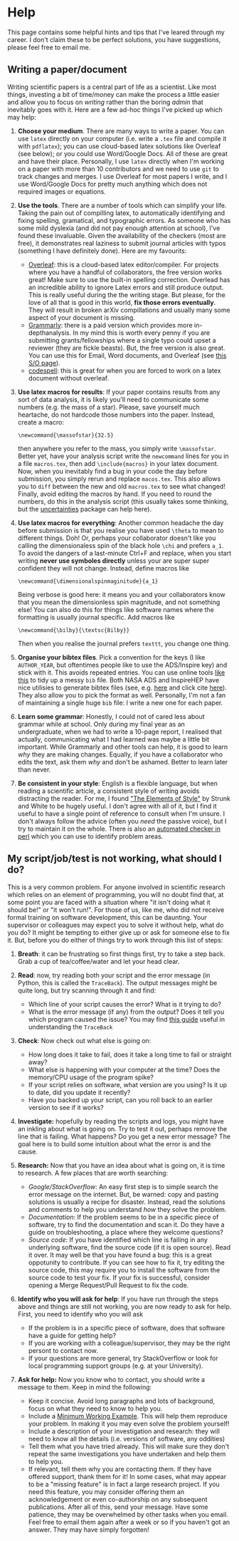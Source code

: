 # Help

This page contains some helpful hints and tips that I've leared through my
career. I don't claim these to be perfect solutions, you have suggestions, please feel free to email me.

## Writing a paper/document

Writing scientific papers is a central part of life as a scientist. Like most things, investing a bit of time/money can make the process a little easier and allow you to focus on *writing* rather than the boring *admin* that inevitably goes with it. Here are a few ad-hoc things I've picked up which may help:

1. **Choose your medium**. There are many ways to write a paper. You can use `latex` directly on your computer (i.e. write a `.tex` file and compile it with `pdflatex`); you can use cloud-based latex solutions like Overleaf (see below); or you could use Word/Google Docs. All of these are great and have their place. Personally, I use `latex` directly when I'm working on a paper with more than 10 contributors and we need to use `git` to track changes and merges. I use Overleaf for most papers I write, and I use Word/Google Docs for pretty much anything which does not required images or equations.

2. **Use the tools**. There are a number of tools which can simplify your life. Taking the pain out of compilling latex, to automatically identifying and fixing spelling, gramatical, and typographic errors. As someone who has some mild dyslexia (and did not pay enough attention at school), I've found these invaluable. Given the availability of the checkers (most are free), it demonstrates real laziness to submit journal articles with typos (something I have definitely done). Here are my favourits:
    - [Overleaf](https://www.overleaf.com/): this is a cloud-based latex editor/compiler. For projects where you have a handful of collaborators, the free version works great! Make sure to use the built-in spelling correction. Overlead has an incredible ability to ignore Latex errors and still produce output. This is really useful during the the writing stage. But please, for the love of all that is good in this world, **fix those errors eventually**. They will result in broken arXiv compillations and usually many some aspect of your document is missing.
    - [Grammarly](https://app.grammarly.com/): there is a paid version which provides more in-depthanalysis. In my mind this is worth every penny if you are submitting grants/fellowships where a single typo could upset a reviewer (they are fickle beasts). But, the free version is also great. You can use this for Email, Word documents, and Overleaf (see [this S/O page](https://tex.stackexchange.com/questions/333947/integrating-grammarly-with-online-latex-editors-such-as-overleaf)).
    - [codespell](https://github.com/codespell-project/codespell): this is great for when you are forced to work on a latex document without overleaf.

3. **Use latex macros for results**: If your paper contains results from any sort of data analysis, it is likely you'll need to communicate some numbers (e.g. the mass of a star). Please, save yourself much heartache, do not hardcode those numbers into the paper. Instead, create a macro:
    ```
    \newcommand{\massofstar}{32.5}
    ```
    then anywhere you refer to the mass, you simply write `\massofstar`. Better yet, have your analysis script write the `newcommand` lines for you in a file `macros.tex`, then add `\include{macros}` in your latex document. Now, when you inevitably find a bug in your code the day before submission, you simply rerun and replace `macos.tex`. This also allows you to `diff` between the new and old `macros.tex` to see what changed! Finally, avoid editing the macros by hand. If you need to round the numbers, do this in the analysis script (this usually takes some thinking, but the [uncertainties](https://pythonhosted.org/uncertainties/) package can help here).

4. **Use latex macros for everything**: Another common headache the day before submission is that you realise you have used `\theta` to mean to different things. Doh! Or, perhaps your collaborator doesn't like you calling the dimensionaless spin of the black hole `\chi` and prefers `a_1`. To avoid the dangers of a last-minute Ctrl+F and replace, when you start writing **never use symboles directly** unless your are super super confident they will not change. Instead, define macros like
    ```
    \newcommand{\dimensionalspinmaginitude}{a_1}
    ```
    Being verbose is good here: it means you and your collaborators know that you mean the dimensionless spin magnitude, and not something else! You can also do this for things like software names where the formatting is usually journal specific. Add macros like
    ```
    \newcommand{\bilby}{\textsc{Bilby}}
    ```
    Then when you realise the journal prefers `texttt`, you change one thing.

5. **Organise your bibtex files**. Pick a convention for the keys (I like `AUTHOR_YEAR`, but oftentimes people like to use the ADS/Inspire key) and stick with it. This avoids repeated entries. You can use online tools [like this](https://flamingtempura.github.io/bibtex-tidy/) to tidy up a messy `bib` file. Both NASA ADS and InspireHEP have nice utilisies to generate bibtex files (see, e.g. [here](https://ui.adsabs.harvard.edu/abs/2020ApJ...892L...3A/exportcitation) and click cite [here](https://inspirehep.net/literature/1774379)). They also allow you to pick the format as well. Personally, I'm not a fan of maintaining a single huge `bib` file: I write a new one for each paper.


4. **Learn some grammar**: Honestly, I could not of cared less about grammar while at school. Only during my final year as an undergraduate, when we had to write a 10-page report, I realised that actually, communicating what I had learned was maybe a little bit important. While Grammarly and other tools can help, it is good to learn *why* they are making changes. Equally, if you have a collaborator who edits the text, ask them *why* and don't be ashamed. Better to learn later than never.

5. **Be consistent in your style**: English is a flexible language, but when reading a scientific article, a consistent style of writing avoids distracting the reader. For me, I found ["The Elements of Style"](https://en.wikipedia.org/wiki/The_Elements_of_Style) by Strunk and White to be hugely useful. I don't agree with all of it, but I find it useful to have a single point of reference to consult when I'm unsure. I don't always follow the advice (often you *need* the passive voice), but I try to maintain it on the whole. There is also an [automated checker in perl](https://github.com/devd/Academic-Writing-Check) which you can use to identify problem areas.

## My script/job/test is not working, what should I do?

This is a very common problem. For anyone involved in scientific research
which relies on an element of programming, you will no doubt find that, at
some point you are faced with a situation where "it isn't doing what it
should be!" or "it won't run!". For those of us, like me, who did not receive
formal training on software development, this can be daunting. Your
supervisor or colleagues may expect you to solve it without help, what do you
do? It might be tempting to either give up or ask for someone else to fix it.
But, before you do either of things try to work through this list of steps:

1. **Breath**: it can be frustrating so first things first, try to take a step back. Grab a cup of tea/coffee/water and let your head clear.

2. **Read**: now, try reading both your script and the error message (in Python, this is called the `TraceBack`). The output messages might be quite long, but try scanning through it and find:

    - Which line of your script causes the error? What is it trying to do?
    - What is the error message (if any) from the output? Does it tell you which program caused the issue? You may find [this guide](https://realpython.com/python-traceback/) useful in understanding the `TraceBack`

3. **Check**: Now check out what else is going on:
    - How long does it take to fail, does it take a long time to fail or straight away?
    - What else is happening with your computer at the time? Does the memory/CPU usage of the program spike?
    - If your script relies on software, what version are you using? Is it up to date, did you update it recently?
    - Have you backed up your script, can you roll back to an earlier version to see if it works?

3. **Investigate:** hopefully by reading the scripts and logs, you might have an inkling about what is going on. Try to test it out, perhaps remove the line that is failing. What happens? Do you get a new error message? The goal here is to build some intuition about what the error is and the cause.

4. **Research:** Now that you have an idea about what is going on, it is time to research. A few places that are worth searching:
    - *Google/StackOverflow*: An easy first step is to simple search the error message on the internet. But, be warned: copy and pasting solutions is usually a recipe for disaster. Instead, read the solutions and comments to help you understand *how* they solve the problem.
    - *Documentation*: If the problem seems to be in a specific piece of software, try to find the documentation and scan it. Do they have a guide on troubleshooting, a place where they welcome questions?
    - *Source code*: If you have identified which line is failing in any underlying software, find the source code (if it is open source). Read it over. It may well be that you have found a bug: this is a great oppotunity to contribute. If you can see how to fix it, try editing the source code, this may require you to install the software from the source code to test your fix. If your fix is successful, consider opening a Merge Request/Pull Request to fix the code.

5. **Identify who you will ask for help**: If you have run through the steps above and things are still not working, you are now ready to ask for help. First, you need to identify who you will ask
    - If the problem is in a specific piece of software, does that software have a guide for getting help?
    - If you are working with a colleague/supervisor, they may be the right persont to contact now.
    - If your questions are more general, try StackOverflow or look for local programming support groups (e.g. at your University).

6. **Ask for help:** Now you know who to contact, you should write a message to them. Keep in mind the following:
    - Keep it concise. Avoid long paragraphs and lots of background, focus on what they need to know to help you.
    - Include a [Minimum Working Example](https://stackoverflow.com/help/minimal-reproducible-example). This will help them reproduce your problem. In making it you may even solve the problem yourself!
    - Include a description of your investigation and research: they will need to know all the details (i.e. versions of software, any oddities)
    - Tell them what you have tried already. This will make sure they don't repeat the same investigations you have undertaken and help them to help you.
    - If relevant, tell them why you are contacting them. If they have offered support, thank them for it! In some cases, what may appear to be a "missing feature" is in fact a large research project. If you need this feature, you may consider offering them an acknowledgement or even co-authorship on any subsequent publications.
After all of this, send your message. Have some patience, they may be overwhelmed by other tasks when you email. Feel free to email them again after a week or so if you haven't got an answer. They may have simply forgotten!
